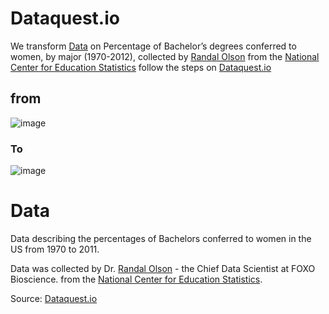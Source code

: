 # Dataquest.io

We transform [Data](http://www.randalolson.com/2014/06/14/percentage-of-bachelors-degrees-conferred-to-women-by-major-1970-2012/) on Percentage of Bachelor’s degrees conferred to women, by major (1970-2012), collected by [Randal Olson](http://www.randalolson.com/2014/06/14/percentage-of-bachelors-degrees-conferred-to-women-by-major-1970-2012/) from the [National Center for Education Statistics](https://nces.ed.gov/about/) follow the steps on [Dataquest.io](https://www.dataquest.io/blog/making-538-plots/) 

## from

![image](https://github.com/RAYOPOKU/Data-Visuals/blob/master/assets/Screen%20Shot%202020-05-02%20at%209.19.17%20AM.png)

### To 

![image](https://github.com/RAYOPOKU/Data-Visuals/blob/master/assets/Screen%20Shot%202020-05-02%20at%209.19.37%20AM.png)

# Data

Data describing the percentages of Bachelors conferred to women in the US from 1970 to 2011. 

Data was collected by Dr. [Randal Olson](http://www.randalolson.com/2014/06/14/percentage-of-bachelors-degrees-conferred-to-women-by-major-1970-2012/) - the Chief Data Scientist at FOXO Bioscience. from the [National Center for Education Statistics](https://nces.ed.gov/about/).

Source: [Dataquest.io](https://www.dataquest.io/blog/making-538-plots/)
